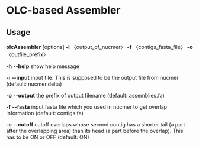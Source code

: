 # OLC-based Assembler

## Usage
**olcAssembler** [options] **-i** 〈output_of_nucmer〉 **-f** 〈contigs_fasta_file〉 **-o** 〈outfile_prefix〉

  **-h**  **--help**     show help message
  
  **-i**    **--input**    input file. This is supposed to be the output file from nucmer (default: nucmer.delta)
  
  **-o**    **--output**   the prefix of output filename (default: assemblies.fa)
  
  **-f**    **--fasta**    input fasta file which you used in nucmer to get overlap information (default: contigs.fa)
  
  **-c**    **--cutoff**   cutoff overlaps whose second contig has a shorter tail (a part after the overlapping area) than its head (a part before the overlap). This has to be ON or OFF (default: ON)

